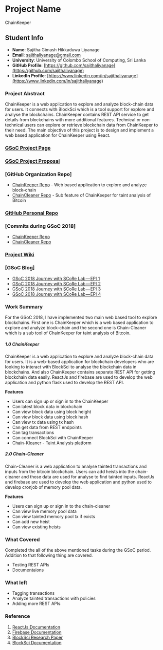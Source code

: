 # Project Name
ChainKeeper

## Student Info
- <b>Name</b>: Sajitha Gimash Hikkaduwa Liyanage
- <b>Email</b>: [sajithaliyanage@gmail.com](mailto:sajithaliyanage@gmail.com)
- <b>University</b>: University of Colombo School of Computing, Sri Lanka
- <b>GitHub Profile</b>: [https://github.com/sajithaliyanage](https://github.com/sajithaliyanage)
- <b>LinkedIn Profile</b>: [https://www.linkedin.com/in/sajithaliyanage](https://www.linkedin.com/in/sajithaliyanage)

### Project Abstract
ChainKeeper is a web application to explore and analyze block-chain data for users. It connects with BlockSci which is a tool support for explore and analyse the blockchains. ChainKeeper contains REST API service to get details from blockchains with more additional features. Technical or non-technical users can explore or retrieve blockchain data from ChainKeeper to their need. The main objective of this project is to design and implement a web based application for ChainKeeper using React. 

### [GSoC Project Page](https://summerofcode.withgoogle.com/projects/#5938458648903680)

### [GSoC Project Proposal](https://docs.google.com/document/d/10nTSVxTE8ZOjnqaSvFG-icPl-lSD1kT0YEA_UtN4I_I/edit?usp=sharing)

### [GitHub Organization Repo]
- [ChainKeeper Repo](https://github.com/scorelab/ChainKeeper)  - Web based application to explore and analyze block-chain 
- [ChainCleaner Repo](https://github.com/scorelab/chain-cleaner) - Sub feature of ChainKeeper for taint analysis of Bitcoin

### [GitHub Personal Repo](https://github.com/sajithaliyanage/ChainKeeper)

### [Commits during GSoC 2018]
- [ChainKeeper Repo](https://github.com/scorelab/ChainKeeper/commits?author=sajithaliyanage)
- [ChainCleaner Repo](https://github.com/scorelab/chain-cleaner/commits?author=sajithaliyanage)

### [Project Wiki](https://github.com/sajithaliyanage/ChainKeeper/wiki)

### [GSoC Blog]
- [GSoC 2018 Journey with SCoRe Lab — EPI 1](https://medium.com/@sajithaliyanage/gsoc-2018-journey-with-score-lab-part-1-b6a71c046dd7)
- [GSoC 2018 Journey with SCoRe Lab — EPI 2](https://medium.com/@sajithaliyanage/gsoc-2018-journey-with-score-lab-epi-2-d6cbd5371526)
- [GSoC 2018 Journey with SCoRe Lab — EPI 3](https://medium.com/@sajithaliyanage/gsoc-2018-journey-with-score-lab-epi-3-ce0e87f94793)
- [GSoC 2018 Journey with SCoRe Lab — EPI 4](https://medium.com/@sajithaliyanage/gsoc-2018-journey-with-score-lab-epi-4-ba85c6272c8e)

### Work Summary
For the GSoC 2018, I have implemented two main web based tool to explore blockchains. First one is ChainKeeper which is a web based application to explore and analyze block-chain and the second one is Chain-Cleaner which is a sub tool of ChainKeeper for taint analysis of Bitcoin.

##### 1.0 ChainKeeper
ChainKeeper is a web application to explore and analyze block-chain data for users. It is a web-based application for blockchain developers who are looking to interact with BlockSci to analyse the blockchain data in blockchains. And also ChainKeeper contains separate REST API for getting blockchain data easily. ReactJs and firebase are used to develop the web application and python flask used to develop the REST API.

<b>Features</b>
- Users can sign up or sign in to the ChainKeeper
- Can latest block data in blockchain
- Can view block data using block height
- Can view block data using block hash
- Can view tx data using tx hash
- Can get data from REST endpoints
- Can tag transactions
- Can connect BlockSci with ChainKeeper
- Chain-Kleaner - Taint Analysis platform

##### 2.0 Chain-Cleaner
Chain-Cleaner is a web application to analyse tainted transactions and inputs from the bitcoin blockchain. Users can add heists into the chain-cleaner and those data are used for analyse to find tainted inputs. ReactJs and firebase are used to develop the web application and python used to develop cronjob of memory pool data.

<b>Features</b>
- Users can sign up or sign in to the chain-cleaner
- Can view live memory pool data
- Can view tainted memory pool tx if exists
- Can add new heist
- Can view existing heists

### What Covered
Completed the all of the above mentioned tasks during the GSoC period. Addition to that following thing are covered.
- Testing REST APIs
- Documentaions

### What left
- Tagging transactions
- Analyze tainted transactions with policies
- Adding more REST APIs

### Reference
1. [ReactJs Documentation](https://reactjs.org/docs/hello-world.html)
2. [Firebase Documentation](https://firebase.google.com/docs/)
3. [BlockSci Research Paper](https://arxiv.org/abs/1709.02489)
4. [BlockSci Documentation](https://citp.github.io/BlockSci/index.html)


